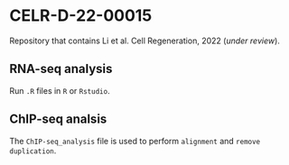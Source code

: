 # CELR-D-22-00015

Repository that contains Li et al. Cell Regeneration, 2022 (*under review*).

## RNA-seq analysis
Run `.R` files in `R` or `Rstudio`.

## ChIP-seq analsis
The `ChIP-seq_analysis` file is used to perform `alignment` and `remove duplication`.  

